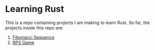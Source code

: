 # Learning Rust

This is a repo containing projects I am making to learn Rust. So far, the projects inside this repo are:

1. [Fibonacci Sequence](/fibonacci_sequence_generator/)
2. [RPS Game](/rps_game/)
